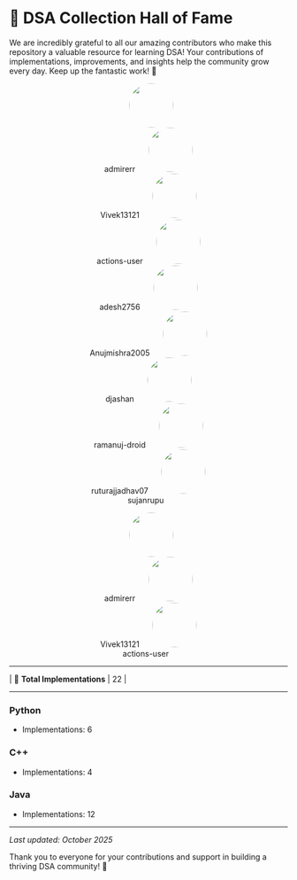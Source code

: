 # 🌟 DSA Collection Hall of Fame

We are incredibly grateful to all our amazing contributors who make this repository a valuable resource for learning DSA! Your contributions of implementations, improvements, and insights help the community grow every day. Keep up the fantastic work! 🚀

<div align="center">

<!-- Contributors will be automatically updated by GitHub Actions -->
<a href="https://github.com/admirerr" style="text-decoration:none; margin:10px;"><img src="https://avatars.githubusercontent.com/u/79766263?v=4" width="80" height="80" style="border-radius:50%;"><br>admirerr</a>
<a href="https://github.com/Vivek13121" style="text-decoration:none; margin:10px;"><img src="https://avatars.githubusercontent.com/u/171781925?v=4" width="80" height="80" style="border-radius:50%;"><br>Vivek13121</a>
<a href="https://github.com/actions-user" style="text-decoration:none; margin:10px;"><img src="https://avatars.githubusercontent.com/u/65916846?v=4" width="80" height="80" style="border-radius:50%;"><br>actions-user</a>
<a href="https://github.com/adesh2756" style="text-decoration:none; margin:10px;"><img src="https://avatars.githubusercontent.com/u/222441895?v=4" width="80" height="80" style="border-radius:50%;"><br>adesh2756</a>
<a href="https://github.com/Anujmishra2005" style="text-decoration:none; margin:10px;"><img src="https://avatars.githubusercontent.com/u/72244992?v=4" width="80" height="80" style="border-radius:50%;"><br>Anujmishra2005</a>
<a href="https://github.com/djashan" style="text-decoration:none; margin:10px;"><img src="https://avatars.githubusercontent.com/u/41038007?v=4" width="80" height="80" style="border-radius:50%;"><br>djashan</a>
<a href="https://github.com/ramanuj-droid" style="text-decoration:none; margin:10px;"><img src="https://avatars.githubusercontent.com/u/197562965?v=4" width="80" height="80" style="border-radius:50%;"><br>ramanuj-droid</a>
<a href="https://github.com/ruturajjadhav07" style="text-decoration:none; margin:10px;"><img src="https://avatars.githubusercontent.com/u/109014091?v=4" width="80" height="80" style="border-radius:50%;"><br>ruturajjadhav07</a>
<a href="https://github.com/sujanrupu" style="text-decoration:none; margin:10px;"><img src="https://avatars.githubusercontent.com/u/103595490?v=4" width="80" height="80" style="border-radius:50%;"><br>sujanrupu</a>
<!-- Example: -->
<a href="https://github.com/admirerr" style="text-decoration:none; margin:10px;">
  <img src="https://avatars.githubusercontent.com/u/79766263?v=4" width="80" height="80" style="border-radius:50%;"><br>
  admirerr
</a>
<a href="https://github.com/Vivek13121" style="text-decoration:none; margin:10px;">
  <img src="https://avatars.githubusercontent.com/u/171781925?v=4" width="80" height="80" style="border-radius:50%;"><br>
  Vivek13121
</a>
<a href="https://github.com/actions-user" style="text-decoration:none; margin:10px;">
  <img src="https://avatars.githubusercontent.com/u/65916846?v=4" width="80" height="80" style="border-radius:50%;"><br>
  actions-user
</a>

</div>

---

| 🎯 **Total Implementations** | 22 |

---

### Python
- Implementations: 6

### C++
- Implementations: 4

### Java
- Implementations: 12

---

*Last updated: October 2025*

Thank you to everyone for your contributions and support in building a thriving DSA community! 🎉

